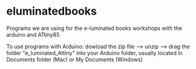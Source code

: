 # eluminatedbooks
Programs we are using for the e-luminated books workshops with the arduino and ATtiny85

To use programs with Arduino:
dowload the zip file --> unzip --> drag the folder "e_luminated_Attiny" into your Arduino folder, usually located in Documents folder (Mac) or My Documents (Windows) 
